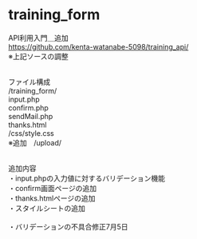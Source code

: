 # training_form
API利用入門＿追加<br/>
https://github.com/kenta-watanabe-5098/training_api/<br/>
※上記ソースの調整<br/><br/>


ファイル構成<br/>
/training_form/<br/>
input.php<br/>
confirm.php<br/>
sendMail.php<br/>
thanks.html<br/>
/css/style.css<br/>
※追加　/upload/<br/><br/>

追加内容<br/>
・input.phpの入力値に対するバリデーション機能<br/>
・confirm画面ページの追加<br/>
・thanks.htmlページの追加<br/>
・スタイルシートの追加<br/><br/>
・バリデーションの不具合修正7月5日<br/>
